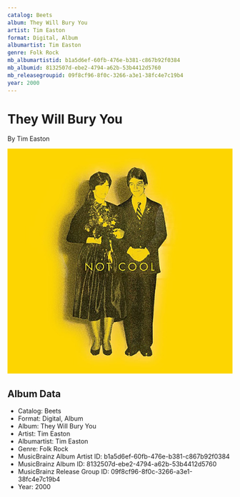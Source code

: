 ```yaml
---
catalog: Beets
album: They Will Bury You
artist: Tim Easton
format: Digital, Album
albumartist: Tim Easton
genre: Folk Rock
mb_albumartistid: b1a5d6ef-60fb-476e-b381-c867b92f0384
mb_albumid: 8132507d-ebe2-4794-a62b-53b4412d5760
mb_releasegroupid: 09f8cf96-8f0c-3266-a3e1-38fc4e7c19b4
year: 2000
---
```


# They Will Bury You

By Tim Easton

![](../../assets/beetscovers/Tim_Easton-They_Will_Bury_You.jpg)

## Album Data

- Catalog: Beets
- Format: Digital, Album
- Album: They Will Bury You
- Artist: Tim Easton
- Albumartist: Tim Easton
- Genre: Folk Rock
- MusicBrainz Album Artist ID: b1a5d6ef-60fb-476e-b381-c867b92f0384
- MusicBrainz Album ID: 8132507d-ebe2-4794-a62b-53b4412d5760
- MusicBrainz Release Group ID: 09f8cf96-8f0c-3266-a3e1-38fc4e7c19b4
- Year: 2000

